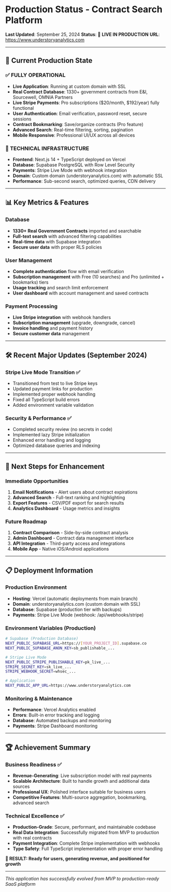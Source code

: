 # Production Status - Contract Search Platform

**Last Updated**: September 25, 2024
**Status**: 🚀 **LIVE IN PRODUCTION**
**URL**: https://www.understoryanalytics.com

---

## 🎯 Current Production State

### ✅ **FULLY OPERATIONAL**
- **Live Application**: Running at custom domain with SSL
- **Real Contract Database**: 1330+ government contracts from E&I, Sourcewell, OMNIA Partners
- **Live Stripe Payments**: Pro subscriptions ($20/month, $192/year) fully functional
- **User Authentication**: Email verification, password reset, secure sessions
- **Contract Bookmarking**: Save/organize contracts (Pro feature)
- **Advanced Search**: Real-time filtering, sorting, pagination
- **Mobile Responsive**: Professional UI/UX across all devices

### 🔧 **TECHNICAL INFRASTRUCTURE**
- **Frontend**: Next.js 14 + TypeScript deployed on Vercel
- **Database**: Supabase PostgreSQL with Row Level Security
- **Payments**: Stripe Live Mode with webhook integration
- **Domain**: Custom domain (understoryanalytics.com) with automatic SSL
- **Performance**: Sub-second search, optimized queries, CDN delivery

---

## 📊 **Key Metrics & Features**

### Database
- **1330+ Real Government Contracts** imported and searchable
- **Full-text search** with advanced filtering capabilities
- **Real-time data** with Supabase integration
- **Secure user data** with proper RLS policies

### User Management
- **Complete authentication** flow with email verification
- **Subscription management** with Free (10 searches) and Pro (unlimited + bookmarks) tiers
- **Usage tracking** and search limit enforcement
- **User dashboard** with account management and saved contracts

### Payment Processing
- **Live Stripe integration** with webhook handlers
- **Subscription management** (upgrade, downgrade, cancel)
- **Invoice handling** and payment history
- **Secure customer data** management

---

## 🛠 **Recent Major Updates** (September 2024)

### Stripe Live Mode Transition ✅
- Transitioned from test to live Stripe keys
- Updated payment links for production
- Implemented proper webhook handling
- Fixed all TypeScript build errors
- Added environment variable validation

### Security & Performance ✅
- Completed security review (no secrets in code)
- Implemented lazy Stripe initialization
- Enhanced error handling and logging
- Optimized database queries and indexing

---

## 🔄 **Next Steps for Enhancement**

### Immediate Opportunities
1. **Email Notifications** - Alert users about contract expirations
2. **Advanced Search** - Full-text ranking and highlighting
3. **Export Features** - CSV/PDF export for search results
4. **Analytics Dashboard** - Usage metrics and insights

### Future Roadmap
1. **Contract Comparison** - Side-by-side contract analysis
2. **Admin Dashboard** - Contract data management interface
3. **API Integration** - Third-party access and integrations
4. **Mobile App** - Native iOS/Android applications

---

## 📋 **Deployment Information**

### Production Environment
- **Hosting**: Vercel (automatic deployments from main branch)
- **Domain**: understoryanalytics.com (custom domain with SSL)
- **Database**: Supabase (production tier with backups)
- **Payments**: Stripe Live Mode (webhook: /api/webhooks/stripe)

### Environment Variables (Production)
```bash
# Supabase (Production Database)
NEXT_PUBLIC_SUPABASE_URL=https://[YOUR_PROJECT_ID].supabase.co
NEXT_PUBLIC_SUPABASE_ANON_KEY=sb_publishable_...

# Stripe Live Mode
NEXT_PUBLIC_STRIPE_PUBLISHABLE_KEY=pk_live_...
STRIPE_SECRET_KEY=sk_live_...
STRIPE_WEBHOOK_SECRET=whsec_...

# Application
NEXT_PUBLIC_APP_URL=https://www.understoryanalytics.com
```

### Monitoring & Maintenance
- **Performance**: Vercel Analytics enabled
- **Errors**: Built-in error tracking and logging
- **Database**: Automated backups and monitoring
- **Payments**: Stripe Dashboard monitoring

---

## 🏆 **Achievement Summary**

### Business Readiness ✅
- **Revenue-Generating**: Live subscription model with real payments
- **Scalable Architecture**: Built to handle growth and additional data sources
- **Professional UX**: Polished interface suitable for business users
- **Competitive Features**: Multi-source aggregation, bookmarking, advanced search

### Technical Excellence ✅
- **Production-Grade**: Secure, performant, and maintainable codebase
- **Real Data Integration**: Successfully migrated from MVP to production with real contracts
- **Payment Integration**: Complete Stripe implementation with webhooks
- **Type Safety**: Full TypeScript implementation with proper error handling

**🎉 RESULT: Ready for users, generating revenue, and positioned for growth**

---

*This application has successfully evolved from MVP to production-ready SaaS platform*